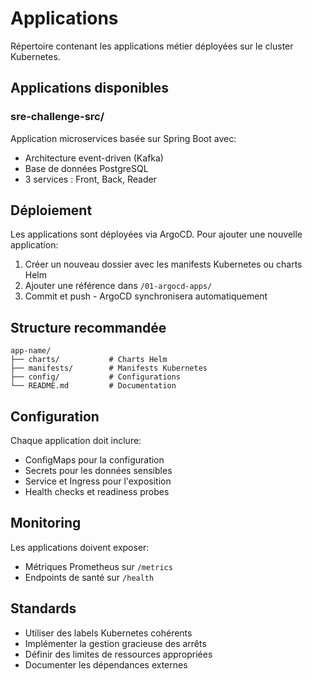 # Applications

Répertoire contenant les applications métier déployées sur le cluster Kubernetes.

## Applications disponibles

### sre-challenge-src/
Application microservices basée sur Spring Boot avec:
- Architecture event-driven (Kafka)
- Base de données PostgreSQL
- 3 services : Front, Back, Reader

## Déploiement

Les applications sont déployées via ArgoCD. Pour ajouter une nouvelle application:

1. Créer un nouveau dossier avec les manifests Kubernetes ou charts Helm
2. Ajouter une référence dans `/01-argocd-apps/`
3. Commit et push - ArgoCD synchronisera automatiquement

## Structure recommandée

```
app-name/
├── charts/           # Charts Helm
├── manifests/        # Manifests Kubernetes
├── config/           # Configurations
└── README.md         # Documentation
```

## Configuration

Chaque application doit inclure:
- ConfigMaps pour la configuration
- Secrets pour les données sensibles
- Service et Ingress pour l'exposition
- Health checks et readiness probes

## Monitoring

Les applications doivent exposer:
- Métriques Prometheus sur `/metrics`
- Endpoints de santé sur `/health`

## Standards

- Utiliser des labels Kubernetes cohérents
- Implémenter la gestion gracieuse des arrêts
- Définir des limites de ressources appropriées
- Documenter les dépendances externes

